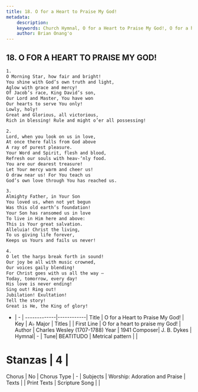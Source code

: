 ```yaml
---
title: 18. O for a Heart to Praise My God!
metadata:
    description: 
    keywords: Church Hymnal, O for a Heart to Praise My God!, O for a heart to praise my God!, 
    author: Brian Onang'o
---
```



## 18. O FOR A HEART TO PRAISE MY GOD!

```txt
1.
O Morning Star, how fair and bright!
You shine with God’s own truth and light,
Aglow with grace and mercy!
Of Jacob’s race, King David’s son,
Our Lord and Master, You have won
Our hearts to serve You only!
Lowly, holy!
Great and Glorious, all victorious,
Rich in blessing! Rule and might o’er all possessing!

2.
Lord, when you look on us in love,
At once there falls from God above
A ray of purest pleasure.
Your Word and Spirit, flesh and blood,
Refresh our souls with heav-‘nly food.
You are our dearest treasure!
Let Your mercy warm and cheer us!
O draw near us! For You teach us
God’s own love through You has reached us.

3.
Almighty Father, in Your Son
You loved us, when not yet begun
Was this old earth’s foundation!
Your Son has ransomed us in love
To live in Him here and above:
This is Your great salvation.
Alleluia! Christ the living,
To us giving life forever,
Keeps us Yours and fails us never!

4.
O let the harps break forth in sound!
Our joy be all with music crowned,
Our voices gaily blending!
For Christ goes with us all the way –
Today, tomorrow, every day!
His love is never ending!
Sing out! Ring out!
Jubilation! Exultation!
Tell the story!
Great is He, the King of glory!
```

- |   -  |
-------------|------------|
Title | O for a Heart to Praise My God! |
Key | A♭ Major |
Titles |  |
First Line | O for a heart to praise my God! |
Author | Charles Wesley (1707-1788)
Year | 1941
Composer| J. B. Dykes |
Hymnal|  - |
Tune| BEATITUDO |
Metrical pattern | |
# Stanzas | 4 |
Chorus | No |
Chorus Type | - |
Subjects | Worship: Adoration and Praise |
Texts |  |
Print Texts | 
Scripture Song |  |
  
